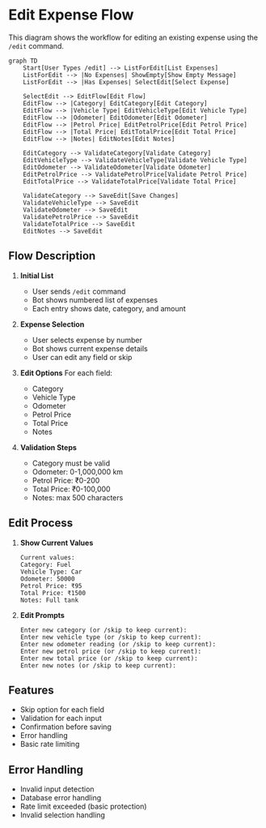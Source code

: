 # Edit Expense Flow

This diagram shows the workflow for editing an existing expense using the `/edit` command.

```mermaid
graph TD
    Start[User Types /edit] --> ListForEdit[List Expenses]
    ListForEdit --> |No Expenses| ShowEmpty[Show Empty Message]
    ListForEdit --> |Has Expenses| SelectEdit[Select Expense]
    
    SelectEdit --> EditFlow[Edit Flow]
    EditFlow --> |Category| EditCategory[Edit Category]
    EditFlow --> |Vehicle Type| EditVehicleType[Edit Vehicle Type]
    EditFlow --> |Odometer| EditOdometer[Edit Odometer]
    EditFlow --> |Petrol Price| EditPetrolPrice[Edit Petrol Price]
    EditFlow --> |Total Price| EditTotalPrice[Edit Total Price]
    EditFlow --> |Notes| EditNotes[Edit Notes]
    
    EditCategory --> ValidateCategory[Validate Category]
    EditVehicleType --> ValidateVehicleType[Validate Vehicle Type]
    EditOdometer --> ValidateOdometer[Validate Odometer]
    EditPetrolPrice --> ValidatePetrolPrice[Validate Petrol Price]
    EditTotalPrice --> ValidateTotalPrice[Validate Total Price]
    
    ValidateCategory --> SaveEdit[Save Changes]
    ValidateVehicleType --> SaveEdit
    ValidateOdometer --> SaveEdit
    ValidatePetrolPrice --> SaveEdit
    ValidateTotalPrice --> SaveEdit
    EditNotes --> SaveEdit
```

## Flow Description

1. **Initial List**
   - User sends `/edit` command
   - Bot shows numbered list of expenses
   - Each entry shows date, category, and amount

2. **Expense Selection**
   - User selects expense by number
   - Bot shows current expense details
   - User can edit any field or skip

3. **Edit Options**
   For each field:
   - Category
   - Vehicle Type
   - Odometer
   - Petrol Price
   - Total Price
   - Notes

4. **Validation Steps**
   - Category must be valid
   - Odometer: 0-1,000,000 km
   - Petrol Price: ₹0-200
   - Total Price: ₹0-100,000
   - Notes: max 500 characters

## Edit Process

1. **Show Current Values**

   ```
   Current values:
   Category: Fuel
   Vehicle Type: Car
   Odometer: 50000
   Petrol Price: ₹95
   Total Price: ₹1500
   Notes: Full tank
   ```

2. **Edit Prompts**

   ```
   Enter new category (or /skip to keep current):
   Enter new vehicle type (or /skip to keep current):
   Enter new odometer reading (or /skip to keep current):
   Enter new petrol price (or /skip to keep current):
   Enter new total price (or /skip to keep current):
   Enter new notes (or /skip to keep current):
   ```

## Features

- Skip option for each field
- Validation for each input
- Confirmation before saving
- Error handling
- Basic rate limiting

## Error Handling

- Invalid input detection
- Database error handling
- Rate limit exceeded (basic protection)
- Invalid selection handling
